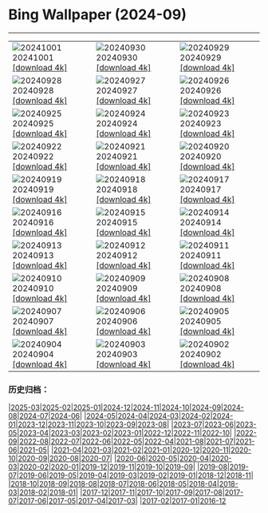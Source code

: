 # Bing Wallpaper (2024-09)
**************

<table><tr><td><img class="wallpaper" src="https://www.bing.com/th?id=OHR.HalfDomeYosemite_JA-JP3299475040_1920x1080.jpg" alt="20241001"> 20241001 <a class="wallpaper_link" href="https://www.bing.com/th?id=OHR.HalfDomeYosemite_JA-JP3299475040_UHD.jpg">[download 4k]</a></td><td><img class="wallpaper" src="https://www.bing.com/th?id=OHR.WalrusNorway_JA-JP3040663299_1920x1080.jpg" alt="20240930"> 20240930 <a class="wallpaper_link" href="https://www.bing.com/th?id=OHR.WalrusNorway_JA-JP3040663299_UHD.jpg">[download 4k]</a></td><td><img class="wallpaper" src="https://www.bing.com/th?id=OHR.ConnecticutBridge_JA-JP2803321025_1920x1080.jpg" alt="20240929"> 20240929 <a class="wallpaper_link" href="https://www.bing.com/th?id=OHR.ConnecticutBridge_JA-JP2803321025_UHD.jpg">[download 4k]</a></td></tr><tr><td><img class="wallpaper" src="https://www.bing.com/th?id=OHR.VeniceAerial_JA-JP2627608079_1920x1080.jpg" alt="20240928"> 20240928 <a class="wallpaper_link" href="https://www.bing.com/th?id=OHR.VeniceAerial_JA-JP2627608079_UHD.jpg">[download 4k]</a></td><td><img class="wallpaper" src="https://www.bing.com/th?id=OHR.YokohamaBridge2024_JA-JP2381649830_1920x1080.jpg" alt="20240927"> 20240927 <a class="wallpaper_link" href="https://www.bing.com/th?id=OHR.YokohamaBridge2024_JA-JP2381649830_UHD.jpg">[download 4k]</a></td><td><img class="wallpaper" src="https://www.bing.com/th?id=OHR.LittleToucanet_JA-JP2193126707_1920x1080.jpg" alt="20240926"> 20240926 <a class="wallpaper_link" href="https://www.bing.com/th?id=OHR.LittleToucanet_JA-JP2193126707_UHD.jpg">[download 4k]</a></td></tr><tr><td><img class="wallpaper" src="https://www.bing.com/th?id=OHR.GiantSequoias_JA-JP1712203970_1920x1080.jpg" alt="20240925"> 20240925 <a class="wallpaper_link" href="https://www.bing.com/th?id=OHR.GiantSequoias_JA-JP1712203970_UHD.jpg">[download 4k]</a></td><td><img class="wallpaper" src="https://www.bing.com/th?id=OHR.SkaftafellWaterfall_JA-JP1502759780_1920x1080.jpg" alt="20240924"> 20240924 <a class="wallpaper_link" href="https://www.bing.com/th?id=OHR.SkaftafellWaterfall_JA-JP1502759780_UHD.jpg">[download 4k]</a></td><td><img class="wallpaper" src="https://www.bing.com/th?id=OHR.IcebergOtter_JA-JP1353399604_1920x1080.jpg" alt="20240923"> 20240923 <a class="wallpaper_link" href="https://www.bing.com/th?id=OHR.IcebergOtter_JA-JP1353399604_UHD.jpg">[download 4k]</a></td></tr><tr><td><img class="wallpaper" src="https://www.bing.com/th?id=OHR.RedSpiderlily2024_JA-JP1171609872_1920x1080.jpg" alt="20240922"> 20240922 <a class="wallpaper_link" href="https://www.bing.com/th?id=OHR.RedSpiderlily2024_JA-JP1171609872_UHD.jpg">[download 4k]</a></td><td><img class="wallpaper" src="https://www.bing.com/th?id=OHR.MunichBeerfest_JA-JP0799044795_1920x1080.jpg" alt="20240921"> 20240921 <a class="wallpaper_link" href="https://www.bing.com/th?id=OHR.MunichBeerfest_JA-JP0799044795_UHD.jpg">[download 4k]</a></td><td><img class="wallpaper" src="https://www.bing.com/th?id=OHR.OcracokeLight_JA-JP0600038027_1920x1080.jpg" alt="20240920"> 20240920 <a class="wallpaper_link" href="https://www.bing.com/th?id=OHR.OcracokeLight_JA-JP0600038027_UHD.jpg">[download 4k]</a></td></tr><tr><td><img class="wallpaper" src="https://www.bing.com/th?id=OHR.PiratePlayground_JA-JP8924583087_1920x1080.jpg" alt="20240919"> 20240919 <a class="wallpaper_link" href="https://www.bing.com/th?id=OHR.PiratePlayground_JA-JP8924583087_UHD.jpg">[download 4k]</a></td><td><img class="wallpaper" src="https://www.bing.com/th?id=OHR.GlenariffPark_JA-JP5014364740_1920x1080.jpg" alt="20240918"> 20240918 <a class="wallpaper_link" href="https://www.bing.com/th?id=OHR.GlenariffPark_JA-JP5014364740_UHD.jpg">[download 4k]</a></td><td><img class="wallpaper" src="https://www.bing.com/th?id=OHR.MidAutumnSingapore_JA-JP4830170317_1920x1080.jpg" alt="20240917"> 20240917 <a class="wallpaper_link" href="https://www.bing.com/th?id=OHR.MidAutumnSingapore_JA-JP4830170317_UHD.jpg">[download 4k]</a></td></tr><tr><td><img class="wallpaper" src="https://www.bing.com/th?id=OHR.OwlNew2024_JA-JP4084004440_1920x1080.jpg" alt="20240916"> 20240916 <a class="wallpaper_link" href="https://www.bing.com/th?id=OHR.OwlNew2024_JA-JP4084004440_UHD.jpg">[download 4k]</a></td><td><img class="wallpaper" src="https://www.bing.com/th?id=OHR.SunriseWallabies_JA-JP3900865129_1920x1080.jpg" alt="20240915"> 20240915 <a class="wallpaper_link" href="https://www.bing.com/th?id=OHR.SunriseWallabies_JA-JP3900865129_UHD.jpg">[download 4k]</a></td><td><img class="wallpaper" src="https://www.bing.com/th?id=OHR.CosmosDay2024_JA-JP3703662081_1920x1080.jpg" alt="20240914"> 20240914 <a class="wallpaper_link" href="https://www.bing.com/th?id=OHR.CosmosDay2024_JA-JP3703662081_UHD.jpg">[download 4k]</a></td></tr><tr><td><img class="wallpaper" src="https://www.bing.com/th?id=OHR.PointReyes_JA-JP3284759959_1920x1080.jpg" alt="20240913"> 20240913 <a class="wallpaper_link" href="https://www.bing.com/th?id=OHR.PointReyes_JA-JP3284759959_UHD.jpg">[download 4k]</a></td><td><img class="wallpaper" src="https://www.bing.com/th?id=OHR.DolphinReunion_JA-JP2887031776_1920x1080.jpg" alt="20240912"> 20240912 <a class="wallpaper_link" href="https://www.bing.com/th?id=OHR.DolphinReunion_JA-JP2887031776_UHD.jpg">[download 4k]</a></td><td><img class="wallpaper" src="https://www.bing.com/th?id=OHR.BridgeLisbon_JA-JP2510109081_1920x1080.jpg" alt="20240911"> 20240911 <a class="wallpaper_link" href="https://www.bing.com/th?id=OHR.BridgeLisbon_JA-JP2510109081_UHD.jpg">[download 4k]</a></td></tr><tr><td><img class="wallpaper" src="https://www.bing.com/th?id=OHR.RapaNuiSunrise_JA-JP2119516419_1920x1080.jpg" alt="20240910"> 20240910 <a class="wallpaper_link" href="https://www.bing.com/th?id=OHR.RapaNuiSunrise_JA-JP2119516419_UHD.jpg">[download 4k]</a></td><td><img class="wallpaper" src="https://www.bing.com/th?id=OHR.IguazuRainbow_JA-JP1767821337_1920x1080.jpg" alt="20240909"> 20240909 <a class="wallpaper_link" href="https://www.bing.com/th?id=OHR.IguazuRainbow_JA-JP1767821337_UHD.jpg">[download 4k]</a></td><td><img class="wallpaper" src="https://www.bing.com/th?id=OHR.StockholmLibrary_JA-JP1538658617_1920x1080.jpg" alt="20240908"> 20240908 <a class="wallpaper_link" href="https://www.bing.com/th?id=OHR.StockholmLibrary_JA-JP1538658617_UHD.jpg">[download 4k]</a></td></tr><tr><td><img class="wallpaper" src="https://www.bing.com/th?id=OHR.SantaCruzHummer_JA-JP9857439185_1920x1080.jpg" alt="20240907"> 20240907 <a class="wallpaper_link" href="https://www.bing.com/th?id=OHR.SantaCruzHummer_JA-JP9857439185_UHD.jpg">[download 4k]</a></td><td><img class="wallpaper" src="https://www.bing.com/th?id=OHR.GujoHachiman_JA-JP9477689405_1920x1080.jpg" alt="20240906"> 20240906 <a class="wallpaper_link" href="https://www.bing.com/th?id=OHR.GujoHachiman_JA-JP9477689405_UHD.jpg">[download 4k]</a></td><td><img class="wallpaper" src="https://www.bing.com/th?id=OHR.TIFF2024_JA-JP6140620870_1920x1080.jpg" alt="20240905"> 20240905 <a class="wallpaper_link" href="https://www.bing.com/th?id=OHR.TIFF2024_JA-JP6140620870_UHD.jpg">[download 4k]</a></td></tr><tr><td><img class="wallpaper" src="https://www.bing.com/th?id=OHR.DuskyOwls_JA-JP6308123307_1920x1080.jpg" alt="20240904"> 20240904 <a class="wallpaper_link" href="https://www.bing.com/th?id=OHR.DuskyOwls_JA-JP6308123307_UHD.jpg">[download 4k]</a></td><td><img class="wallpaper" src="https://www.bing.com/th?id=OHR.AlpineLakes_JA-JP6421290140_1920x1080.jpg" alt="20240903"> 20240903 <a class="wallpaper_link" href="https://www.bing.com/th?id=OHR.AlpineLakes_JA-JP6421290140_UHD.jpg">[download 4k]</a></td><td><img class="wallpaper" src="https://www.bing.com/th?id=OHR.BuracodasAraras_JA-JP6532536495_1920x1080.jpg" alt="20240902"> 20240902 <a class="wallpaper_link" href="https://www.bing.com/th?id=OHR.BuracodasAraras_JA-JP6532536495_UHD.jpg">[download 4k]</a></td></tr></table>

### 历史归档：

|[2025-03](/../2025-03/2025-03.md)|[2025-02](/../2025-02/2025-02.md)|[2025-01](/../2025-01/2025-01.md)|[2024-12](/../2024-12/2024-12.md)|[2024-11](/../2024-11/2024-11.md)|[2024-10](/../2024-10/2024-10.md)|[2024-09](/2024-09.md)|[2024-08](/../2024-08/2024-08.md)|[2024-07](/../2024-07/2024-07.md)|[2024-06](/../2024-06/2024-06.md)|
|[2024-05](/../2024-05/2024-05.md)|[2024-04](/../2024-04/2024-04.md)|[2024-03](/../2024-03/2024-03.md)|[2024-02](/../2024-02/2024-02.md)|[2024-01](/../2024-01/2024-01.md)|[2023-12](/../2023-12/2023-12.md)|[2023-11](/../2023-11/2023-11.md)|[2023-10](/../2023-10/2023-10.md)|[2023-09](/../2023-09/2023-09.md)|[2023-08](/../2023-08/2023-08.md)|
|[2023-07](/../2023-07/2023-07.md)|[2023-06](/../2023-06/2023-06.md)|[2023-05](/../2023-05/2023-05.md)|[2023-04](/../2023-04/2023-04.md)|[2023-03](/../2023-03/2023-03.md)|[2023-02](/../2023-02/2023-02.md)|[2023-01](/../2023-01/2023-01.md)|[2022-12](/../2022-12/2022-12.md)|[2022-11](/../2022-11/2022-11.md)|[2022-10](/../2022-10/2022-10.md)|
|[2022-09](/../2022-09/2022-09.md)|[2022-08](/../2022-08/2022-08.md)|[2022-07](/../2022-07/2022-07.md)|[2022-06](/../2022-06/2022-06.md)|[2022-05](/../2022-05/2022-05.md)|[2022-04](/../2022-04/2022-04.md)|[2021-08](/../2021-08/2021-08.md)|[2021-07](/../2021-07/2021-07.md)|[2021-06](/../2021-06/2021-06.md)|[2021-05](/../2021-05/2021-05.md)|
|[2021-04](/../2021-04/2021-04.md)|[2021-03](/../2021-03/2021-03.md)|[2021-02](/../2021-02/2021-02.md)|[2021-01](/../2021-01/2021-01.md)|[2020-12](/../2020-12/2020-12.md)|[2020-11](/../2020-11/2020-11.md)|[2020-10](/../2020-10/2020-10.md)|[2020-09](/../2020-09/2020-09.md)|[2020-08](/../2020-08/2020-08.md)|[2020-07](/../2020-07/2020-07.md)|
|[2020-06](/../2020-06/2020-06.md)|[2020-05](/../2020-05/2020-05.md)|[2020-04](/../2020-04/2020-04.md)|[2020-03](/../2020-03/2020-03.md)|[2020-02](/../2020-02/2020-02.md)|[2020-01](/../2020-01/2020-01.md)|[2019-12](/../2019-12/2019-12.md)|[2019-11](/../2019-11/2019-11.md)|[2019-10](/../2019-10/2019-10.md)|[2019-09](/../2019-09/2019-09.md)|
|[2019-08](/../2019-08/2019-08.md)|[2019-07](/../2019-07/2019-07.md)|[2019-06](/../2019-06/2019-06.md)|[2019-05](/../2019-05/2019-05.md)|[2019-04](/../2019-04/2019-04.md)|[2019-03](/../2019-03/2019-03.md)|[2019-02](/../2019-02/2019-02.md)|[2019-01](/../2019-01/2019-01.md)|[2018-12](/../2018-12/2018-12.md)|[2018-11](/../2018-11/2018-11.md)|
|[2018-10](/../2018-10/2018-10.md)|[2018-09](/../2018-09/2018-09.md)|[2018-08](/../2018-08/2018-08.md)|[2018-07](/../2018-07/2018-07.md)|[2018-06](/../2018-06/2018-06.md)|[2018-05](/../2018-05/2018-05.md)|[2018-04](/../2018-04/2018-04.md)|[2018-03](/../2018-03/2018-03.md)|[2018-02](/../2018-02/2018-02.md)|[2018-01](/../2018-01/2018-01.md)|
|[2017-12](/../2017-12/2017-12.md)|[2017-11](/../2017-11/2017-11.md)|[2017-10](/../2017-10/2017-10.md)|[2017-09](/../2017-09/2017-09.md)|[2017-08](/../2017-08/2017-08.md)|[2017-07](/../2017-07/2017-07.md)|[2017-06](/../2017-06/2017-06.md)|[2017-05](/../2017-05/2017-05.md)|[2017-04](/../2017-04/2017-04.md)|[2017-03](/../2017-03/2017-03.md)|
|[2017-02](/../2017-02/2017-02.md)|[2017-01](/../2017-01/2017-01.md)|[2016-12](/../2016-12/2016-12.md)